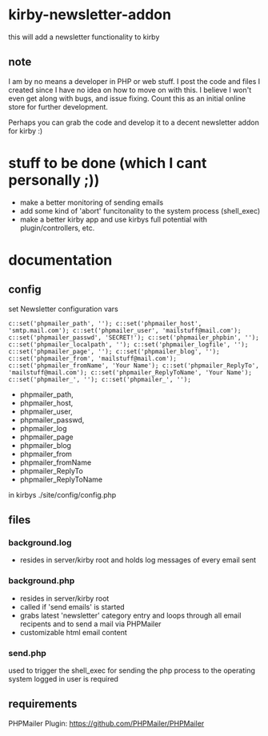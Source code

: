 # kirby-newsletter-addon
this will add a newsletter functionality to kirby

## note
I am by no means a developer in PHP or web stuff.
I post the code and files I created since I have no idea on how to move on with this. I believe I won't even get along with bugs, and issue fixing. Count this as an initial online store for further development.

Perhaps you can grab the code and develop it to a decent newsletter addon for kirby :)

# stuff to be done (which I cant personally ;))
- make a better monitoring of sending emails
- add some kind of 'abort' funcitonality to the system process (shell_exec) 
- make a better kirby app and use kirbys full potential with plugin/controllers, etc.

# documentation
## config
set Newsletter configuration vars

``
c::set('phpmailer_path', '');
c::set('phpmailer_host', 'smtp.mail.com');
c::set('phpmailer_user', 'mailstuff@mail.com');
c::set('phpmailer_passwd', 'SECRET!');
c::set('phpmailer_phpbin', '');
c::set('phpmailer_localpath', '');
c::set('phpmailer_logfile', '');
c::set('phpmailer_page', '');
c::set('phpmailer_blog', '');
c::set('phpmailer_from', 'mailstuff@mail.com');
c::set('phpmailer_fromName', 'Your Name');
c::set('phpmailer_ReplyTo', 'mailstuff@mail.com');
c::set('phpmailer_ReplyToName', 'Your Name');
c::set('phpmailer_', '');
c::set('phpmailer_', '');
``

- phpmailer_path,  
- phpmailer_host, 
- phpmailer_user,
- phpmailer_passwd,
- phpmailer_log
- phpmailer_page
- phpmailer_blog
- phpmailer_from
- phpmailer_fromName
- phpmailer_ReplyTo
- phpmailer_ReplyToName

in kirbys ./site/config/config.php

## files
### background.log
- resides in server/kirby root and holds log messages of every email sent

### background.php
- resides in server/kirby root
- called if 'send emails' is started
- grabs latest 'newsletter' category entry and loops through all email recipents and to send a mail via PHPMailer
- customizable html email content

### send.php
used to trigger the shell_exec for sending the php process to the operating system
logged in user is required

## requirements
PHPMailer Plugin: https://github.com/PHPMailer/PHPMailer
